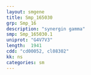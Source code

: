 ```yaml
---
layout: smgene
title: Smp_165030
grp: Smp_16
description: "synergin gamma"
smp: Smp_165030.1
uniprot: "G4V7V3"
length:  1941
cdd: "cd00052, cl08302"
kk: ns
categories: sm
---
```

